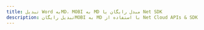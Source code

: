 ---title: تبدیل Word بهMD، MOBI به MD مبدل رایگان یا Net SDKdescription: تبدیل رایگانMOBI به MD با استفاده از Net Cloud APIs & SDK. همچنین اسناد Microsoft Word و OpenOffice را در Cloud ایجاد، ویرایش و رندر کنید.---